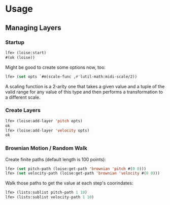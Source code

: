 # Usage

## Managing Layers

### Startup

``` cl
lfe> (loise:start)
#(ok (loise))
```

Might be good to create some options now, too:

``` cl
lfe> (set opts `#m(scale-func ,#'lutil-math:midi-scale/2))
```

A scaling function is a 2-arity one that takes a given value and a tuple of the
valid range for any value of this type and then performs a transformation to a
different scale.

### Create Layers


``` cl
lfe> (loise:add-layer 'pitch opts)
ok
lfe> (loise:add-layer 'velocity opts)
ok
```

### Brownian Motion / Random Walk

Create finite paths (default length is 100 points):

``` cl
lfe> (set pitch-path (loise:get-path 'brownian 'pitch #(0 0)))
lfe> (set velocity-path (loise:get-path 'brownian 'velocity #(0 0)))
```

Walk those paths to get the value at each step's coorindates:

``` cl
lfe> (lists:sublist pitch-path 1 10)
lfe> (lists:sublist velocity-path 1 10)
```
